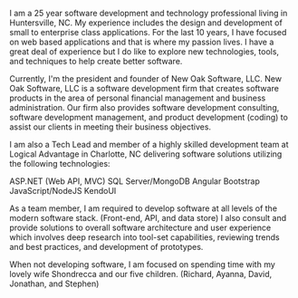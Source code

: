 I am a 25 year software development and technology professional living in Huntersville, NC. My experience includes the design and development of small to enterprise class applications. For the last 10 years, I have focused on web based applications and that is where my passion lives. I have a great deal of experience but I do like to explore new technologies, tools, and techniques to help create better software.

Currently, I'm the president and founder of New Oak Software, LLC. New Oak Software, LLC is a software development firm that creates software products in the area of personal financial management and business administration. Our firm also provides software development consulting, software development management, and product development (coding) to assist our clients in meeting their business objectives.

I am also a Tech Lead and member of a highly skilled development team at Logical Advantage in Charlotte, NC delivering software solutions utilizing the following technologies:

ASP.NET (Web API, MVC) SQL Server/MongoDB Angular Bootstrap JavaScript/NodeJS KendoUI

As a team member, I am required to develop software at all levels of the modern software stack. (Front-end, API, and data store) I also consult and provide solutions to overall software architecture and user experience which involves deep research into tool-set capabilities, reviewing trends and best practices, and development of prototypes.

When not developing software, I am focused on spending time with my lovely wife Shondrecca and our five children. (Richard, Ayanna, David, Jonathan, and Stephen)